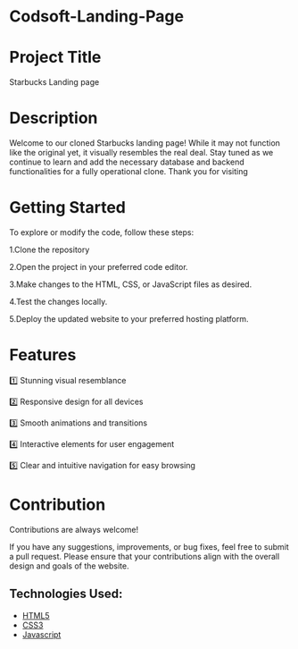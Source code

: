 # Codsoft-Landing-Page

# Project Title

Starbucks Landing page
# Description
Welcome to our cloned Starbucks landing page! While it may not function like the original yet, it visually resembles the real deal. Stay tuned as we continue to learn and add the necessary database and backend functionalities for a fully operational clone. Thank you for visiting

# Getting Started
To explore or modify the code, follow these steps:

1.Clone the repository

2.Open the project in your preferred code editor.

3.Make changes to the HTML, CSS, or JavaScript files as desired.

4.Test the changes locally.

5.Deploy the updated website to your preferred hosting platform.

# Features
1️⃣ Stunning visual resemblance

2️⃣ Responsive design for all devices

3️⃣ Smooth animations and transitions

4️⃣ Interactive elements for user engagement

5️⃣ Clear and intuitive navigation for easy browsing

# Contribution
Contributions are always welcome!

If you have any suggestions, improvements, or bug fixes, feel free to submit a pull request. Please ensure that your contributions align with the overall design and goals of the website.
## Technologies Used:

 - [HTML5](https://awesomeopensource.com/project/elangosundar/awesome-README-templates)
 - [CSS3](https://github.com/matiassingers/awesome-readme)
 - [Javascript](https://bulldogjob.com/news/449-how-to-write-a-good-readme-for-your-github-project)




